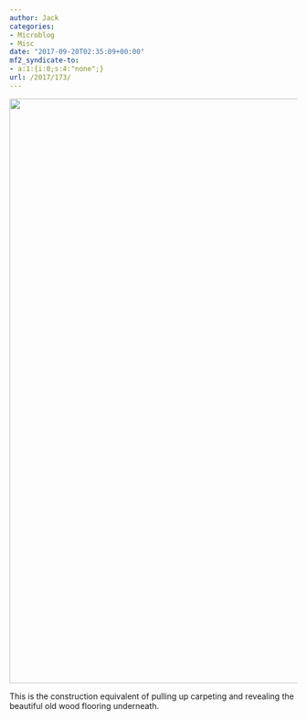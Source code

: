 ```yaml
---
author: Jack
categories:
- Microblog
- Misc
date: "2017-09-20T02:35:09+00:00"
mf2_syndicate-to:
- a:1:{i:0;s:4:"none";}
url: /2017/173/
---
```

<img class="alignnone wp-image-174 size-full" src="/img/2017/09/IMG_2104.jpg" alt="" width="1280" height="1024" srcset="/img/2017/09/IMG_2104.jpg 1280w, /img/2017/09/IMG_2104-300x240.jpg 300w, /img/2017/09/IMG_2104-768x614.jpg 768w, /img/2017/09/IMG_2104-1024x819.jpg 1024w, /img/2017/09/IMG_2104-700x560.jpg 700w" sizes="(max-width: 1280px) 100vw, 1280px" />

This is the construction equivalent of pulling up carpeting and revealing the beautiful old wood flooring underneath.